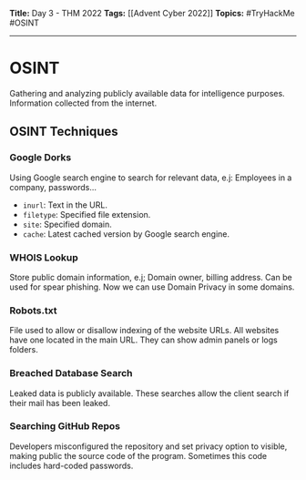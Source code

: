 **Title:** Day 3 - THM 2022
**Tags:** [[Advent Cyber 2022]]
**Topics:** #TryHackMe #OSINT

---
# OSINT
Gathering and analyzing publicly available data for intelligence purposes. Information collected from the internet.

## OSINT Techniques
### Google Dorks
Using Google search engine to search for relevant data, e.j: Employees in a company, passwords…
- `inurl`: Text in the URL.
- `filetype`: Specified file extension.
- `site`: Specified domain.
- `cache`: Latest cached version by Google search engine.

### WHOIS Lookup
Store public domain information, e.j; Domain owner, billing address. Can be used for spear phishing. Now we can use Domain Privacy in some domains.

### Robots.txt
File used to allow or disallow indexing of the website URLs. All websites have one located in the main URL.
They can show admin panels or logs folders.

### Breached Database Search
Leaked data is publicly available. These searches allow the client search if their mail has been leaked.

### Searching GitHub Repos
Developers misconfigured the repository and set privacy option to visible, making public the source code of the program. Sometimes this code includes hard-coded passwords.

